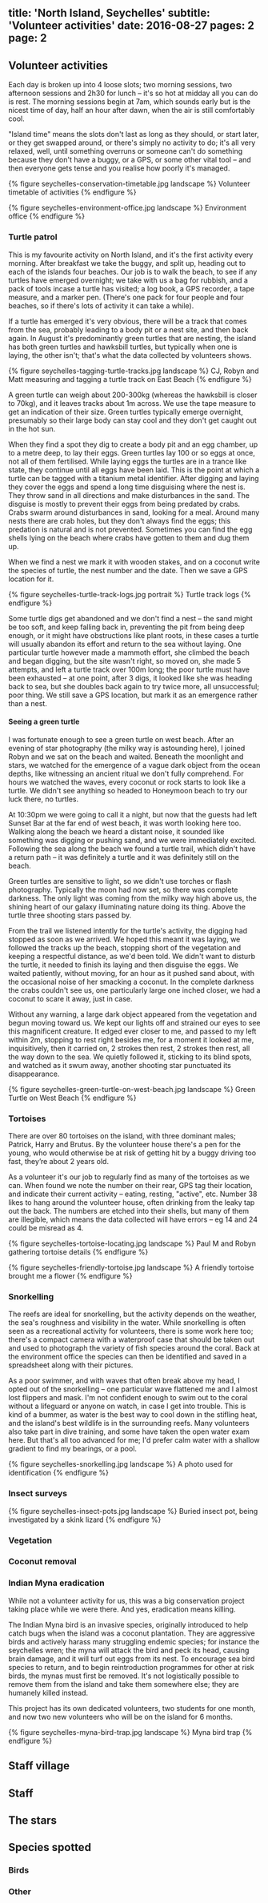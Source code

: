 title: 'North Island, Seychelles'
subtitle: 'Volunteer activities'
date: 2016-08-27
pages: 2
page: 2
---

## Volunteer activities

Each day is broken up into 4 loose slots; two morning sessions, two afternoon sessions and 2h30 for lunch – it's so hot at midday all you can do is rest. The morning sessions begin at 7am, which sounds early but is the nicest time of day, half an hour after dawn, when the air is still comfortably cool.

"Island time" means the slots don't last as long as they should, or start later, or they get swapped around, or there's simply no activity to do; it's all very relaxed, well, until something overruns or someone can't do something because they don't have a buggy, or a GPS, or some other vital tool – and then everyone gets tense and you realise how poorly it's managed.

{% figure seychelles-conservation-timetable.jpg landscape %}
Volunteer timetable of activities
{% endfigure %}

{% figure seychelles-environment-office.jpg landscape %}
Environment office
{% endfigure %}

### Turtle patrol

This is my favourite activity on North Island, and it's the first activity every morning. After breakfast we take the buggy, and split up, heading out to each of the islands four beaches. Our job is to walk the beach, to see if any turtles have emerged overnight; we take with us a bag for rubbish, and a pack of tools incase a turtle has visited; a log book, a GPS recorder, a tape measure, and a marker pen. (There's one pack for four people and four beaches, so if there's lots of activity it can take a while).

If a turtle has emerged it's very obvious, there will be a track that comes from the sea, probably leading to a body pit or a nest site, and then back again. In August it's predominantly green turtles that are nesting, the island has both green turtles and hawksbill turtles, but typically when one is laying, the other isn't; that's what the data collected by volunteers shows.

{% figure seychelles-tagging-turtle-tracks.jpg landscape %}
CJ, Robyn and Matt measuring and tagging a turtle track on East Beach
{% endfigure %}

A green turtle can weigh about 200-300kg (whereas the hawksbill is closer to 70kg), and it leaves tracks about 1m across. We use the tape measure to get an indication of their size. Green turtles typically emerge overnight, presumably so their large body can stay cool and they don't get caught out in the hot sun.

When they find a spot they dig to create a body pit and an egg chamber, up to a metre deep, to lay their eggs. Green turtles lay 100 or so eggs at once, not all of them fertilised. While laying eggs the turtles are in a trance like state, they continue until all eggs have been laid. This is the point at which a turtle can be tagged with a titanium metal identifier. After digging and laying they cover the eggs and spend a long time disguising where the nest is. They throw sand in all directions and make disturbances in the sand. The disguise is mostly to prevent their eggs from being predated by crabs. Crabs swarm around disturbances in sand, looking for a meal. Around many nests there are crab holes, but they don't always find the eggs; this predation is natural and is not prevented. Sometimes you can find the egg shells lying on the beach where crabs have gotten to them and dug them up.

When we find a nest we mark it with wooden stakes, and on a coconut write the species of turtle, the nest number and the date. Then we save a GPS location for it.

{% figure seychelles-turtle-track-logs.jpg portrait %}
Turtle track logs
{% endfigure %}

Some turtle digs get abandoned and we don't find a nest – the sand might be too soft, and keep falling back in, preventing the pit from being deep enough, or it might have obstructions like plant roots, in these cases a turtle will usually abandon its effort and return to the sea without laying. One particular turtle however made a mammoth effort, she climbed the beach and began digging, but the site wasn't right, so moved on, she made 5 attempts, and left a turtle track over 100m long; the poor turtle must have been exhausted – at one point, after 3 digs, it looked like she was heading back to sea, but she doubles back again to try twice more, all unsuccessful; poor thing. We still save a GPS location, but mark it as an emergence rather than a nest.

#### Seeing a green turtle

I was fortunate enough to see a green turtle on west beach. After an evening of star photography (the milky way is astounding here), I joined Robyn and we sat on the beach and waited. Beneath the moonlight and stars, we watched for the emergence of a vague dark object from the ocean depths, like witnessing an ancient  ritual we don't fully comprehend. For hours we watched the waves, every coconut or rock starts to look like a turtle. We didn't see anything so headed to Honeymoon beach to try our luck there, no turtles.

At 10:30pm we were going to call it a night, but now that the guests had left Sunset Bar at the far end of west beach, it was worth looking here too. Walking along the beach we heard a distant noise, it sounded like something was digging or pushing sand, and we were immediately excited. Following the sea along the beach we found a turtle trail, which didn't have a return path – it was definitely a turtle and it was definitely still on the beach.

Green turtles are sensitive to light, so we didn't use torches or flash photography. Typically the moon had now set, so there was complete darkness. The only light was coming from the milky way high above us, the shining heart of our galaxy illuminating nature doing its thing. Above the turtle three shooting stars passed by.

From the trail we listened intently for the turtle's activity, the digging had stopped as soon as we arrived. We hoped this meant it was laying, we followed the tracks up the beach, stopping short of the vegetation and keeping a respectful distance, as we'd been told. We didn't want to disturb the turtle, it needed to finish its laying and then disguise the eggs. We waited patiently, without moving, for an hour as it pushed sand about, with the occasional noise of her smacking a coconut. In the complete darkness the crabs couldn't see us, one particularly large one inched closer, we had a coconut to scare it away, just in case.

Without any warning, a large dark object appeared from the vegetation and begun moving toward us. We kept our lights off and strained our eyes to see this magnificent creature. It edged ever closer to me, and passed to my left within 2m, stopping to rest right besides me, for a moment it looked at me, inquisitively, then it carried on, 2 strokes then rest, 2 strokes then rest, all the way down to the sea. We quietly followed it, sticking to its blind spots, and watched as it swum away, another shooting star punctuated its disappearance.

{% figure seychelles-green-turtle-on-west-beach.jpg landscape %}
Green Turtle on West Beach
{% endfigure %}

### Tortoises

There are over 80 tortoises on the island, with three dominant males; Patrick, Harry and Brutus. By the volunteer house there's a pen for the young, who would otherwise be at risk of getting hit by a buggy driving too fast, they’re about 2 years old.

As a volunteer it's our job to regularly find as many of the tortoises as we can. When found we note the number on their rear, GPS tag their location, and indicate their current activity – eating, resting, "active", etc. Number 38 likes to hang around the volunteer house, often drinking from the leaky tap out the back. The numbers are etched into their shells, but many of them are illegible, which means the data collected will have errors – eg 14 and 24 could be misread as 4.

{% figure seychelles-tortoise-locating.jpg landscape %}
Paul M and Robyn gathering tortoise details
{% endfigure %}

{% figure seychelles-friendly-tortoise.jpg landscape %}
A friendly tortoise brought me a flower
{% endfigure %}

### Snorkelling

The reefs are ideal for snorkelling, but the activity depends on the weather, the sea's roughness and visibility in the water. While snorkelling is often seen as a recreational activity for volunteers, there is some work here too; there's a compact camera with a waterproof case that should be taken out and used to photograph the variety of fish species around the coral. Back at the environment office the species can then be identified and saved in a spreadsheet along with their pictures.

As a poor swimmer, and with waves that often break above my head, I opted out of the snorkelling – one particular wave flattened me and I almost lost flippers and mask. I'm not confident enough to swim out to the coral without a lifeguard or anyone on watch, in case I get into trouble. This is kind of a bummer, as water is the best way to cool down in the stifling heat, and the island's best wildlife is in the surrounding reefs. Many volunteers also take part in dive training, and some have taken the open water exam here. But that's all too advanced for me; I'd prefer calm water with a shallow gradient to find my bearings, or a pool.

{% figure seychelles-snorkelling.jpg landscape %}
A photo used for identification
{% endfigure %}

### Insect surveys

{% figure seychelles-insect-pots.jpg landscape %}
Buried insect pot, being investigated by a skink lizard
{% endfigure %}

### Vegetation



### Coconut removal

### Indian Myna eradication

While not a volunteer activity for us, this was a big conservation project taking place while we were there. And yes, eradication means killing.

The Indian Myna bird is an invasive species, originally introduced to help catch bugs when the island was a coconut plantation. They are aggressive birds and actively harass many struggling endemic species; for instance the seychelles wren; the myna will attack the bird and peck its head, causing brain damage, and it will turf out eggs from its nest. To encourage sea bird species to return, and to begin reintroduction programmes for other at risk birds, the mynas must first be removed. It's not logistically possible to remove them from the island and take them somewhere else; they are humanely killed instead.

This project has its own dedicated volunteers, two students for one month, and now two new volunteers who will be on the island for 6 months.

{% figure seychelles-myna-bird-trap.jpg landscape %}
Myna bird trap
{% endfigure %}

## Staff village

## Staff

## The stars

## Species spotted

### Birds


### Other
